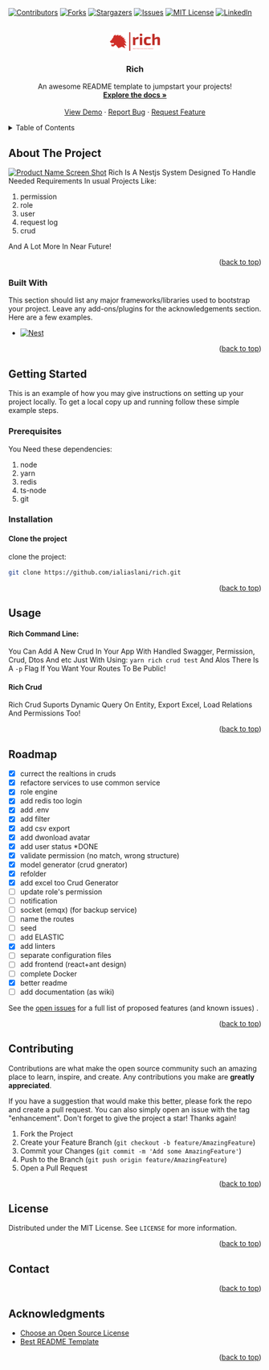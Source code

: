 <a name="readme-top"></a>
<!--
*** Thanks for checking out the Rich. If you have a suggestion
*** that would make this better, please fork the repo and create a pull request
*** or simply open an issue with the tag "enhancement".
*** Don't forget to give the project a star!
*** Thanks again! Now go create something AMAZING! :D
-->



<!-- PROJECT SHIELDS -->
<!--
*** I'm using markdown "reference style" links for readability.
*** Reference links are enclosed in brackets [ ] instead of parentheses ( ).
*** See the bottom of this document for the declaration of the reference variables
*** for contributors-url, forks-url, etc. This is an optional, concise syntax you may use.
*** https://www.markdownguide.org/basic-syntax/#reference-style-links
-->
[![Contributors][contributors-shield]][contributors-url]
[![Forks][forks-shield]][forks-url]
[![Stargazers][stars-shield]][stars-url]
[![Issues][issues-shield]][issues-url]
[![MIT License][license-shield]][license-url]
[![LinkedIn][linkedin-shield]][linkedin-url]



<!-- PROJECT LOGO -->
<br />
<div align="center">
  <a href="https://github.com/ialiaslani/rich">
    <img src="docs/assets/images/png/logo-no-background.png" alt="Logo" width="100" height="37">
  </a>

<h3 align="center">Rich</h3>

  <p align="center">
    An awesome README template to jumpstart your projects!
    <br />
    <a href="https://github.com/ialiaslani/rich"><strong>Explore the docs »</strong></a>
    <br />
    <br />
    <a href="https://github.com/ialiaslani/rich">View Demo</a>
    ·
    <a href="https://github.com/ialiaslani/rich/issues">Report Bug</a>
    ·
    <a href="https://github.com/ialiaslani/rich/issues">Request Feature</a>
  </p>
</div>



<!-- TABLE OF CONTENTS -->
<details>
  <summary>Table of Contents</summary>
  <ol>
    <li>
      <a href="#about-the-project">About The Project</a>
      <ul>
        <li><a href="#built-with">Built With</a></li>
      </ul>
    </li>
    <li>
      <a href="#getting-started">Getting Started</a>
      <ul>
        <li><a href="#prerequisites">Prerequisites</a></li>
        <li><a href="#installation">Installation</a></li>
      </ul>
    </li>
    <li><a href="#usage">Usage</a></li>
    <li><a href="#roadmap">Roadmap</a></li>
    <li><a href="#contributing">Contributing</a></li>
    <li><a href="#license">License</a></li>
    <li><a href="#contact">Contact</a></li>
    <li><a href="#acknowledgments">Acknowledgments</a></li>
  </ol>
</details>



<!-- ABOUT THE PROJECT -->

## About The Project

[![Product Name Screen Shot][product-screenshot]](https://example.com)
Rich Is A Nestjs System Designed To Handle Needed Requirements In usual Projects Like:

1. permission
2. role
3. user
4. request log
5. crud

And A Lot More In Near Future!
<p align="right">(<a href="#readme-top">back to top</a>)</p>

### Built With

This section should list any major frameworks/libraries used to bootstrap your project. Leave any add-ons/plugins for
the acknowledgements section. Here are a few examples.

* [![Nest][Nest.js]][Nest-url]

[//]: # (* [![React][React.js]][React-url])

<p align="right">(<a href="#readme-top">back to top</a>)</p>



<!-- GETTING STARTED -->

## Getting Started

This is an example of how you may give instructions on setting up your project locally.
To get a local copy up and running follow these simple example steps.

### Prerequisites

You Need these dependencies:

1. node
2. yarn
3. redis
4. ts-node
5. git

### Installation

#### Clone the project

clone the project:

```sh
git clone https://github.com/ialiaslani/rich.git
```

<p align="right">(<a href="#readme-top">back to top</a>)</p>



<!-- USAGE EXAMPLES -->

## Usage

#### Rich Command Line:

You Can Add A New Crud In Your App With Handled Swagger, Permission, Crud, Dtos And etc Just With Using:
`yarn rich crud test` And Alos There Is A `-p` Flag If You Want Your Routes To Be Public!

#### Rich Crud

Rich Crud Suports Dynamic Query On Entity, Export Excel, Load Relations And Permissions Too!


<p align="right">(<a href="#readme-top">back to top</a>)</p>



<!-- ROADMAP -->

## Roadmap

- [x] currect the realtions in cruds
- [x] refactore services to use common service
- [x] role engine
- [x] add redis too login
- [x] add .env
- [x] add filter
- [x] add csv export
- [x] add dwonload avatar
- [x] add user status *DONE
- [x] validate permission (no match, wrong structure)
- [x] model generator (crud gnerator)
- [x] refolder
- [x] add excel too Crud Generator
- [ ] update role's permission
- [ ] notification
- [ ] socket (emqx) (for backup service)
- [ ] name the routes
- [ ] seed
- [ ] add ELASTIC
- [x] add linters
- [ ] separate configuration files
- [ ] add frontend (react+ant design)
- [ ] complete Docker
- [x] better readme
- [ ] add documentation (as wiki)

See the [open issues](https://github.com/ialiaslani/rich/issues) for a full list of proposed features (and known issues)
.

<p align="right">(<a href="#readme-top">back to top</a>)</p>



<!-- CONTRIBUTING -->

## Contributing

Contributions are what make the open source community such an amazing place to learn, inspire, and create. Any
contributions you make are **greatly appreciated**.

If you have a suggestion that would make this better, please fork the repo and create a pull request. You can also
simply open an issue with the tag "enhancement".
Don't forget to give the project a star! Thanks again!

1. Fork the Project
2. Create your Feature Branch (`git checkout -b feature/AmazingFeature`)
3. Commit your Changes (`git commit -m 'Add some AmazingFeature'`)
4. Push to the Branch (`git push origin feature/AmazingFeature`)
5. Open a Pull Request

<p align="right">(<a href="#readme-top">back to top</a>)</p>



<!-- LICENSE -->

## License

Distributed under the MIT License. See `LICENSE` for more information.

<p align="right">(<a href="#readme-top">back to top</a>)</p>



<!-- CONTACT -->

## Contact

[//]: # (Your Name - [@your_twitter]&#40;https://twitter.com/your_username&#41; - email@example.com)

[//]: # (Project Link: [https://github.com/your_username/repo_name]&#40;https://github.com/your_username/repo_name&#41;)

<p align="right">(<a href="#readme-top">back to top</a>)</p>



<!-- ACKNOWLEDGMENTS -->

## Acknowledgments

* [Choose an Open Source License](https://choosealicense.com)
* [Best README Template](https://github.com/othneildrew/Best-README-Template)

<p align="right">(<a href="#readme-top">back to top</a>)</p>



<!-- MARKDOWN LINKS & IMAGES -->
<!-- https://www.markdownguide.org/basic-syntax/#reference-style-links -->

[contributors-shield]: https://img.shields.io/github/contributors/ialiaslani/rich.svg?style=for-the-badge
[contributors-url]: https://github.com/ialiaslani/rich/graphs/contributors

[forks-shield]: https://img.shields.io/github/forks/ialiaslani/rich.svg?style=for-the-badge
[forks-url]: https://github.com/ialiaslani/rich/network/members

[stars-shield]: https://img.shields.io/github/stars/ialiaslani/rich.svg?style=for-the-badge
[stars-url]: https://github.com/ialiaslani/rich/stargazers

[issues-shield]: https://img.shields.io/github/issues/ialiaslani/rich.svg?style=for-the-badge
[issues-url]: https://github.com/ialiaslani/rich/issues

[license-shield]: https://img.shields.io/github/license/ialiaslani/rich.svg?style=for-the-badge
[license-url]: https://github.com/ialiaslani/rich/LICENSE

[linkedin-shield]: https://img.shields.io/badge/-LinkedIn-black.svg?style=for-the-badge&logo=linkedin&colorB=555
[linkedin-url]: https://linkedin.com/in/

[product-screenshot]: docs/assets/images/png/

[Nest.js]: https://img.shields.io/badge/nestjs-%23E0234E.svg?style=for-the-badge&logo=nestjs&logoColor=white
[Nest-url]: https://nestjs.com/

[React.js]: https://img.shields.io/badge/React-20232A?style=for-the-badge&logo=react&logoColor=61DAFB
[React-url]: https://reactjs.org/


